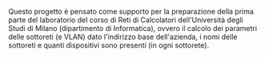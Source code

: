 Questo progetto è pensato come supporto per la preparazione della prima parte del laboratorio del corso di Reti di Calcolatori dell'Università degli Studi di Milano (dipartimento di Informatica), ovvero il calcolo dei parametri delle sottoreti (e VLAN) dato l'indirizzo base dell'azienda, i nomi delle sottoreti e quanti dispositivi sono presenti (in ogni sottorete).
